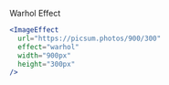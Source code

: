 Warhol Effect

```jsx
<ImageEffect
  url="https://picsum.photos/900/300"
  effect="warhol"
  width="900px"
  height="300px"
/>
```
